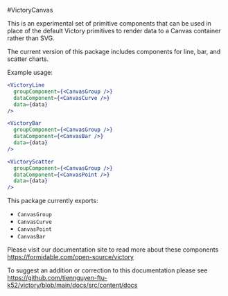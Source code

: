 #VictoryCanvas

This is an experimental set of primitive components that can be used in place of the default Victory primitives to render data to a Canvas container rather than SVG.

The current version of this package includes components for line, bar, and scatter charts.

Example usage:

```jsx
<VictoryLine
  groupComponent={<CanvasGroup />}
  dataComponent={<CanvasCurve />}
  data={data}
/>
```

```jsx
<VictoryBar
  groupComponent={<CanvasGroup />}
  dataComponent={<CanvasBar />}
  data={data}
/>
```

```jsx
<VictoryScatter
  groupComponent={<CanvasGroup />}
  dataComponent={<CanvasPoint />}
  data={data}
/>
```

This package currently exports:

- `CanvasGroup`
- `CanvasCurve`
- `CanvasPoint`
- `CanvasBar`

Please visit our documentation site to read more about these components
https://formidable.com/open-source/victory

To suggest an addition or correction to this documentation please see https://github.com/tiennguyen-ftu-k52/victory/blob/main/docs/src/content/docs
